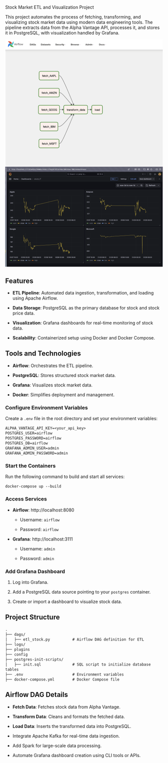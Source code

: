 Stock Market ETL and Visualization Project

This project automates the process of fetching, transforming, and visualizing stock market data using modern data engineering tools. The pipeline extracts data from the Alpha Vantage API, processes it, and stores it in PostgreSQL, with visualization handled by Grafana.

![dags](img/dags.png)
![dashboard](img/dashboard.png)

## Features

- **ETL Pipeline**: Automated data ingestion, transformation, and loading using Apache Airflow.
    
- **Data Storage**: PostgreSQL as the primary database for stock and stock price data.
    
- **Visualization**: Grafana dashboards for real-time monitoring of stock data.
    
- **Scalability**: Containerized setup using Docker and Docker Compose.
    

## Tools and Technologies

- **Airflow**: Orchestrates the ETL pipeline.
    
- **PostgreSQL**: Stores structured stock market data.
    
- **Grafana**: Visualizes stock market data.
    
- **Docker**: Simplifies deployment and management.
    

### Configure Environment Variables

Create a `.env` file in the root directory and set your environment variables:

```
ALPHA_VANTAGE_API_KEY=<your_api_key>
POSTGRES_USER=airflow
POSTGRES_PASSWORD=airflow
POSTGRES_DB=airflow
GRAFANA_ADMIN_USER=admin
GRAFANA_ADMIN_PASSWORD=admin
```

### Start the Containers

Run the following command to build and start all services:

```
docker-compose up --build
```

### Access Services

- **Airflow**: http://localhost:8080
    
    - Username: `airflow`
        
    - Password: `airflow`
        
- **Grafana**: http://localhost:3111
    
    - Username: `admin`
        
    - Password: `admin`
        

### Add Grafana Dashboard

1. Log into Grafana.
    
2. Add a PostgreSQL data source pointing to your `postgres` container.
    
3. Create or import a dashboard to visualize stock data.
    

## Project Structure

```
.
├── dags/
│   ├── etl_stock.py          # Airflow DAG definition for ETL
├── logs/
├── plugins
├── config
├── postgres-init-scripts/
│   ├── init.sql              # SQL script to initialize database tables
├── .env                      # Environment variables
├── docker-compose.yml        # Docker Compose file
```

## Airflow DAG Details

- **Fetch Data**: Fetches stock data from Alpha Vantage.
    
- **Transform Data**: Cleans and formats the fetched data.
    
- **Load Data**: Inserts the transformed data into PostgreSQL.
    
- Integrate Apache Kafka for real-time data ingestion.
    
- Add Spark for large-scale data processing.
    
- Automate Grafana dashboard creation using CLI tools or APIs.